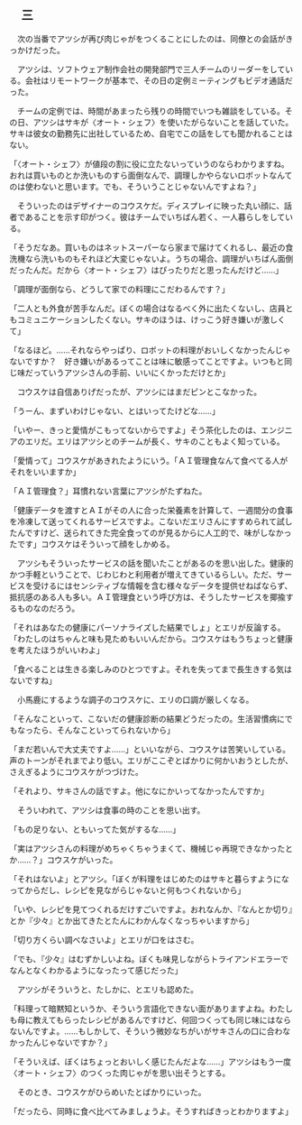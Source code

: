## 　三

　次の当番でアツシが再び肉じゃがをつくることにしたのは、同僚との会話がきっかけだった。

　アツシは、ソフトウェア制作会社の開発部門で三人チームのリーダーをしている。会社はリモートワークが基本で、その日の定例ミーティングもビデオ通話だった。

　チームの定例では、時間があまったら残りの時間でいつも雑談をしている。その日、アツシはサキが〈オート・シェフ〉を使いたがらないことを話していた。サキは彼女の勤務先に出社しているため、自宅でこの話をしても聞かれることはない。

「〈オート・シェフ〉が値段の割に役に立たないっていうのならわかりますね。おれは買いものとか洗いものすら面倒なんで、調理しかやらないロボットなんてのは使わないと思います。でも、そういうことじゃないんですよね？」

　そういったのはデザイナーのコウスケだ。ディスプレイに映った丸い顔に、話者であることを示す印がつく。彼はチームでいちばん若く、一人暮らしをしている。

「そうだなあ。買いものはネットスーパーなら家まで届けてくれるし、最近の食洗機なら洗いものもそれほど大変じゃないよ。うちの場合、調理がいちばん面倒だったんだ。だから〈オート・シェフ〉はぴったりだと思ったんだけど……」

「調理が面倒なら、どうして家での料理にこだわるんです？」

「二人とも外食が苦手なんだ。ぼくの場合はなるべく外に出たくないし、店員ともコミュニケーションしたくない。サキのほうは、けっこう好き嫌いが激しくて」

「なるほど。……それならやっぱり、ロボットの料理がおいしくなかったんじゃないですか？　好き嫌いがあるってことは味に敏感ってことですよ。いつもと同じ味だっていうアツシさんの手前、いいにくかっただけとか」

　コウスケは自信ありげだったが、アツシにはまだピンとこなかった。

「うーん、まずいわけじゃない、とはいってたけどな……」

「いやー、きっと愛情がこもってないからですよ」そう茶化したのは、エンジニアのエリだ。エリはアツシとのチームが長く、サキのこともよく知っている。

「愛情って」コウスケがあきれたようにいう。「ＡＩ管理食なんて食べてる人がそれをいいますか」

「ＡＩ管理食？」耳慣れない言葉にアツシがたずねた。

「健康データを渡すとＡＩがその人に合った栄養素を計算して、一週間分の食事を冷凍して送ってくれるサービスですよ。こないだエリさんにすすめられて試したんですけど、送られてきた完全食ってのが見るからに人工的で、味がしなかったです」コウスケはそういって顔をしかめる。

　アツシもそういったサービスの話を聞いたことがあるのを思い出した。健康的かつ手軽ということで、じわじわと利用者が増えてきているらしい。ただ、サービスを受けるにはセンシティブな情報を含む様々なデータを提供せねばならず、抵抗感のある人も多い。ＡＩ管理食という呼び方は、そうしたサービスを揶揄するものなのだろう。

「それはあなたの健康にパーソナライズした結果でしょ」とエリが反論する。「わたしのはちゃんと味も見ためもいいんだから。コウスケはもうちょっと健康を考えたほうがいいわよ」

「食べることは生きる楽しみのひとつですよ。それを失ってまで長生きする気はないですね」

　小馬鹿にするような調子のコウスケに、エリの口調が厳しくなる。

「そんなこといって、こないだの健康診断の結果どうだったの。生活習慣病にでもなったら、そんなこといってられないから」

「まだ若いんで大丈夫ですよ……」といいながら、コウスケは苦笑いしている。声のトーンがそれまでより低い。エリがここぞとばかりに何かいおうとしたが、さえぎるようにコウスケがつづけた。

「それより、サキさんの話ですよ。他になにかいってなかったんですか」

　そういわれて、アツシは食事の時のことを思い出す。

「もの足りない、ともいってた気がするな……」

「実はアツシさんの料理がめちゃくちゃうまくて、機械じゃ再現できなかったとか……？」コウスケがいった。

「それはないよ」とアツシ。「ぼくが料理をはじめたのはサキと暮らすようになってからだし、レシピを見ながらじゃないと何もつくれないから」

「いや、レシピを見てつくれるだけすごいですよ。おれなんか、『なんとか切り』とか『少々』とか出てきたとたんにわかんなくなっちゃいますから」

「切り方くらい調べなさいよ」とエリが口をはさむ。

「でも、『少々』はむずかしいよね。ぼくも味見しながらトライアンドエラーでなんとなくわかるようになったって感じだった」

　アツシがそういうと、たしかに、とエリも認めた。

「料理って暗黙知というか、そういう言語化できない面がありますよね。わたしも母に教えてもらったレシピがあるんですけど、何回つくっても同じ味にはならないんですよ。……もしかして、そういう微妙なちがいがサキさんの口に合わなかったんじゃないですか？」

「そういえば、ぼくはちょっとおいしく感じたんだよな……」アツシはもう一度〈オート・シェフ〉のつくった肉じゃがを思い出そうとする。

　そのとき、コウスケがひらめいたとばかりにいった。

「だったら、同時に食べ比べてみましょうよ。そうすればきっとわかりますよ」
